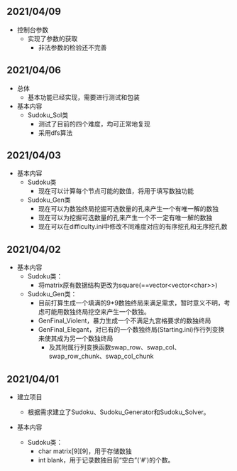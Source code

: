 ## 2021/04/09

- 控制台参数
  - 实现了参数的获取
      -   非法参数的检验还不完善

## 2021/04/06

- 总体
  - 基本功能已经实现，需要进行测试和包装
- 基本内容
  - Sudoku_Sol类
    - 测试了目前的四个难度，均可正常地复现
    - 采用dfs算法

## 2021/04/03

- 基本内容
  - Sudoku类
    - 现在可以计算每个节点可能的数值，将用于填写数独功能
  - Sudoku_Gen类
    - 现在可以为数独终局挖掘可选数量的孔来产生一个有唯一解的数独
    - 现在可以为挖掘可选数量的孔来产生一个不一定有唯一解的数独
    - 现在可以在difficulty.ini中修改不同难度对应的有序挖孔和无序挖孔数

## 2021/04/02

- 基本内容
  - Sudoku类：
    - 将matrix原有数据结构更改为square(==vector\<vector\<char\>\>)
  - Sudoku_Gen类：
    - 目前打算生成一个填满的9*9数独终局来满足需求，暂时意义不明，考虑可能用数独终局挖空来产生一个数独。
    - GenFinal_Violent，暴力生成一个不满足九宫格要求的数独终局
    - GenFinal_Elegant，对已有的一个数独终局(Starting.ini)作行列变换来使其成为另一个数独终局
      - 及其附属行列变换函数swap_row、swap_col、swap_row_chunk、swap_col_chunk

## 2021/04/01

- 建立项目
  - 根据需求建立了Sudoku、Sudoku_Generator和Sudoku_Solver。

- 基本内容
  - Sudoku类：
    - char matrix\[9]\[9]，用于存储数独
    - int blank，用于记录数独目前“空白”('#')的个数。
